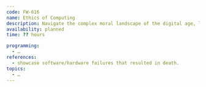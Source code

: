 ```yaml
---
code: FW-616
name: Ethics of Computing
description: Navigate the complex moral landscape of the digital age, learn to recognize the biases, impacts and responsibilities of deploying systems for the benefit of humanity at large.
availability: planned
time: ?? hours

programming:
  - …
references:
  - showcase software/hardware failures that resulted in death.
topics:
  - …
---
```

